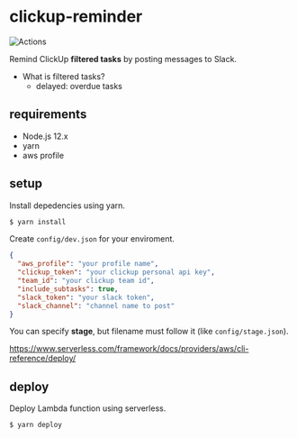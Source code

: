 # clickup-reminder

![Actions](https://github.com/t2h5/clickup-reminder/workflows/Actions/badge.svg)

Remind ClickUp **filtered tasks** by posting messages to Slack.

- What is filtered tasks?
  - delayed: overdue tasks

## requirements

- Node.js 12.x
- yarn
- aws profile

## setup

Install depedencies using yarn.

```sh
$ yarn install
```

Create `config/dev.json` for your enviroment.

```json
{
  "aws_profile": "your profile name",
  "clickup_token": "your clickup personal api key",
  "team_id": "your clickup team id",
  "include_subtasks": true,
  "slack_token": "your slack token",
  "slack_channel": "channel name to post"
}
```

You can specify **stage**, but filename must follow it (like `config/stage.json`).

https://www.serverless.com/framework/docs/providers/aws/cli-reference/deploy/

## deploy

Deploy Lambda function using serverless.

```sh
$ yarn deploy
```

